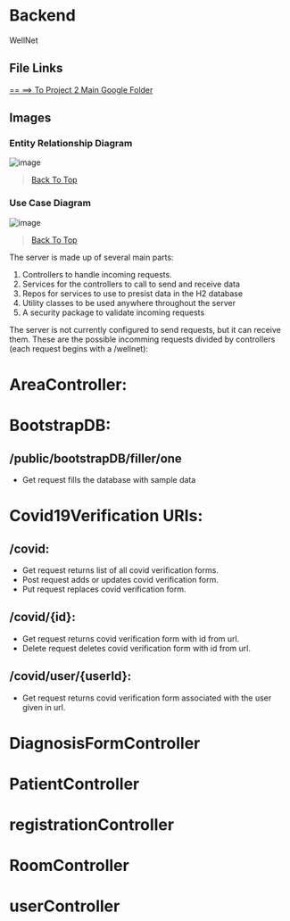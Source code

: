 # Backend

 WellNet
## File Links

[== ==> To Project 2 Main Google Folder](https://drive.google.com/drive/folders/16f57coD8B6iw2pkIC_ZK3sPFIaIlaBCm)

## Images

### Entity Relationship Diagram
![image](https://user-images.githubusercontent.com/69606065/142472217-562ffb56-8ff4-4917-b6b7-4a1304301eb9.png)

> [Back To Top](#backend)

### Use Case Diagram
![image](https://user-images.githubusercontent.com/69606065/142472470-b9a2004d-4fc1-4d2e-9f29-c23fdaf7eac1.png)

> [Back To Top](#backend)

The server is made up of several main parts:  
  1. Controllers to handle incoming requests.  
  2. Services for the controllers to call to send and receive data  
  3. Repos for services to use to presist data in  the H2 database  
  4. Utility classes to be used anywhere throughout the server  
  5. A security package to validate incoming requests  

The server is not currently configured to send requests, but it can receive them.
These are the possible incomming requests divided by controllers (each request begins with a /wellnet):

# AreaController:

# BootstrapDB:

## /public/bootstrapDB/filler/one
- Get request fills the database with sample data

# Covid19Verification URIs:

## /covid:
- Get request returns list of all covid verification forms.
- Post request adds or updates covid verification form.
- Put request replaces covid verification form. 

## /covid/{id}:
- Get request returns covid verification form with id from url. 
- Delete request deletes covid verification form with id from url. 

## /covid/user/{userId}:
- Get request returns covid verification form associated with the user given in url.

# DiagnosisFormController

# PatientController

# registrationController

# RoomController

# userController


